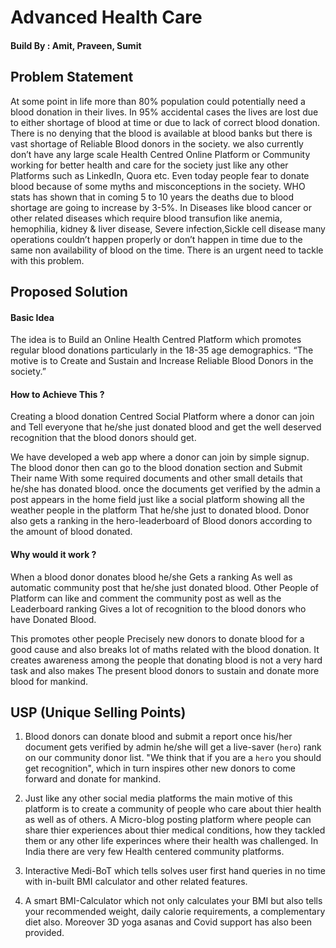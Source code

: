 # Advanced Health Care
#### Build By : Amit, Praveen, Sumit

## Problem Statement
<p>At some point in life more than 80% population could potentially need a blood donation in their lives.  In 95% accidental cases the lives are lost due to either shortage of blood at time or due to lack of correct blood donation. There is no denying that the blood is available at blood banks but there is vast shortage of Reliable Blood donors in the society. we also currently don’t have any large scale Health Centred Online Platform or Community working for better health and care for the society just like any other Platforms such as LinkedIn, Quora etc. Even today people fear to donate blood because of some myths and misconceptions in the society. WHO stats has shown that in coming 5 to 10 years the deaths due to blood shortage are going to increase by 3-5%. In Diseases like blood cancer or other  related diseases which require blood transufion like anemia, hemophilia, kidney & liver disease, Severe infection,Sickle cell disease many operations couldn’t happen properly or don’t happen in time due to the same non availability of blood on the time. There is an urgent need to tackle with this problem.
</p>

## Proposed Solution
#### Basic Idea
<p>The idea is to Build an Online Health Centred Platform which promotes regular blood donations particularly in the 18-35 age demographics. “The motive is to Create and Sustain and Increase Reliable Blood Donors in the society.”
</p>

#### How to Achieve This ? 
<p>Creating a blood donation Centred Social Platform where a donor can join and Tell everyone that he/she just donated blood and get the well deserved recognition that the blood donors should get.

We have developed a web app where a donor can join by simple signup. The blood donor then can go to the blood donation section and Submit Their name With some required documents and other small details that he/she has donated blood. once the documents get verified by the admin a post appears in the home field just like a social platform showing all the weather people in the platform That he/she just to donated blood. Donor also gets a ranking in the hero-leaderboard of Blood donors according to the amount of blood donated.
</p>

#### Why would it work ?
<p>When a blood donor donates blood he/she Gets a ranking As well as automatic community post that he/she just donated blood. Other People of Platform can like and comment the community post as well as the Leaderboard ranking Gives a lot of recognition to the blood donors who have Donated Blood.

This promotes other people Precisely new donors to donate blood for a good cause and also breaks lot of maths related with the blood donation. It creates awareness among the people that donating blood is not a very hard task and also makes The present blood donors to sustain and donate more blood for mankind.
</p>

## USP (Unique Selling Points)
1. Blood donors can donate blood and submit a report once his/her document gets verified by admin he/she will get a live-saver (`hero`) rank on our community donor list. "We think that if you are a `hero` you should get recognition", which in turn inspires other new donors to come forward and donate for mankind.

2. Just like any other social media platforms the main motive of this platform is to create a community of people who care about thier health as well as of others. A Micro-blog posting platform where people can share thier experiences about thier medical conditions, how they tackled them or any other life experinces where their health was challenged. In India there are very few Health centered community platforms.

3. Interactive Medi-BoT which tells solves user first hand queries in no time with in-built BMI calculator and other related features.

4. A smart BMI-Calculator which not only calculates your BMI but also tells your recommended weight, daily calorie requirements, a complementary diet also. Moreover 3D yoga asanas and Covid support has also been provided.

